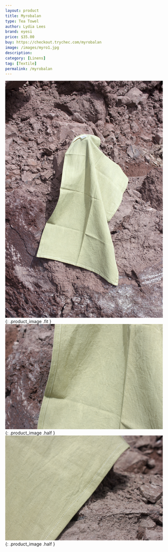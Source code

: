 ```yaml
---
layout: product
title: Myrobalan
type: Tea Towel
author: Lydia Lees
brand: eyesi
price: $35.00
buy: https://checkout.trychec.com/myrobalan
image: /images/myro1.jpg
description:
category: [Linens]
tag: [Textile]
permalink: /myrobalan
---
```

![](/images/myro2.jpg){: .product_image .fit }
![](/images/myro3.jpg){: .product_image .half }
![](/images/myro4.jpg){: .product_image .half }

